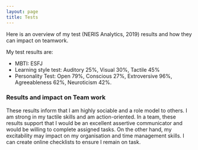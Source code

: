 ```yaml
---
layout: page
title: Tests
---
```


Here is an overview of my test (NERIS Analytics, 2019) results and how they can impact on teamwork.

My test results are:
-	MBTI: ESFJ
-	Learning style test: Auditory 25%, Visual 30%, Tactile 45%
-	Personality Test: Open 79%, Conscious 27%, Extroversive 96%, Agreeableness 62%, Neuroticism 42%.

### Results and impact on Team work
These results inform that I am highly sociable and a role model to others. I am strong in my tactile skills and am action-oriented. In a team, these results support that I would be an excellent assertive communicator and would be willing to complete assigned tasks. On the other hand, my excitability may impact on my organisation and time management skills. I can create online checklists to ensure I remain on task.
